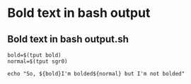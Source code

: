 # Bold text in bash output

## Bold text in bash output.sh

```shell
bold=$(tput bold)
normal=$(tput sgr0)

echo "So, ${bold}I'm bolded${normal} but I'm not bolded"
```

